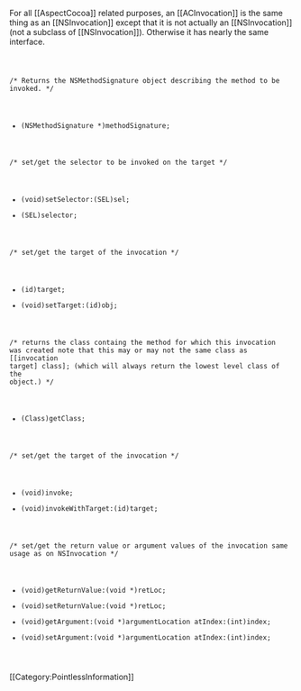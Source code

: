 

For all [[AspectCocoa]] related purposes, an [[ACInvocation]] is the same thing as an [[NSInvocation]] except that it is not actually an [[NSInvocation]] (not a subclass of [[NSInvocation]]).  Otherwise it has nearly the same interface.

<code>

 /*
     Returns the NSMethodSignature object describing the method to be invoked.
 */
 - (NSMethodSignature *)methodSignature;
 
 /*
     set/get the selector to be invoked on the target
 */
 - (void)setSelector:(SEL)sel;
 - (SEL)selector;
 
 /*
     set/get the target of the invocation
 */
 - (id)target;
 - (void)setTarget:(id)obj;
 
 /*
     returns the class containg the method for which this invocation was created
     note that this may or may not the same class as [[invocation target] class];
     (which will always return the lowest level class of the object.)
 */
 - (Class)getClass;
 
 /*
     set/get the target of the invocation
 */
 - (void)invoke;
 - (void)invokeWithTarget:(id)target;
 
 /*
     set/get the return value or argument values of the invocation
     same usage as on NSInvocation
 */
 - (void)getReturnValue:(void *)retLoc;
 - (void)setReturnValue:(void *)retLoc;
 - (void)getArgument:(void *)argumentLocation atIndex:(int)index;
 - (void)setArgument:(void *)argumentLocation atIndex:(int)index;
 
</code>



[[Category:PointlessInformation]]